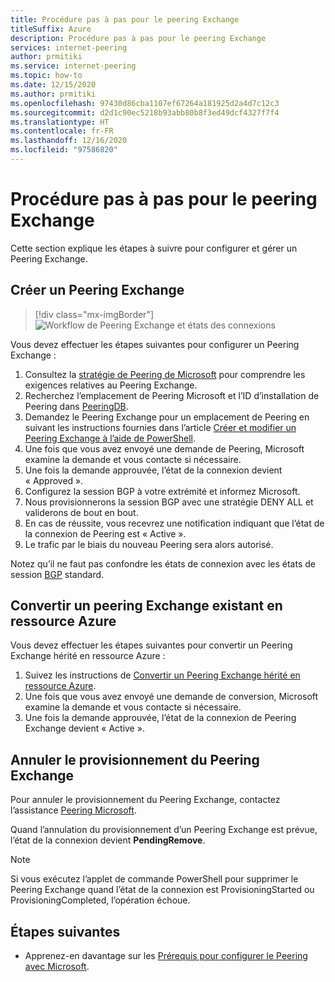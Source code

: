 ```yaml
---
title: Procédure pas à pas pour le peering Exchange
titleSuffix: Azure
description: Procédure pas à pas pour le peering Exchange
services: internet-peering
author: prmitiki
ms.service: internet-peering
ms.topic: how-to
ms.date: 12/15/2020
ms.author: prmitiki
ms.openlocfilehash: 97430d86cba1107ef67264a181925d2a4d7c12c3
ms.sourcegitcommit: d2d1c90ec5218b93abb80b8f3ed49dcf4327f7f4
ms.translationtype: HT
ms.contentlocale: fr-FR
ms.lasthandoff: 12/16/2020
ms.locfileid: "97586820"
---
```

# <a name="exchange-peering-walkthrough"></a>Procédure pas à pas pour le peering Exchange

Cette section explique les étapes à suivre pour configurer et gérer un Peering Exchange.

## <a name="create-an-exchange-peering"></a>Créer un Peering Exchange
> [!div class="mx-imgBorder"]
> ![Workflow de Peering Exchange et états des connexions](./media/exchange-peering.png)

Vous devez effectuer les étapes suivantes pour configurer un Peering Exchange :
1. Consultez la [stratégie de Peering de Microsoft](https://peering.azurewebsites.net/peering) pour comprendre les exigences relatives au Peering Exchange.
1. Recherchez l’emplacement de Peering Microsoft et l’ID d’installation de Peering dans [PeeringDB](https://www.peeringdb.com/net/694).
1. Demandez le Peering Exchange pour un emplacement de Peering en suivant les instructions fournies dans l’article [Créer et modifier un Peering Exchange à l’aide de PowerShell](howto-exchange-powershell.md).
1. Une fois que vous avez envoyé une demande de Peering, Microsoft examine la demande et vous contacte si nécessaire.
1. Une fois la demande approuvée, l’état de la connexion devient « Approved ».
1. Configurez la session BGP à votre extrémité et informez Microsoft.
1. Nous provisionnerons la session BGP avec une stratégie DENY ALL et validerons de bout en bout.
1. En cas de réussite, vous recevrez une notification indiquant que l’état de la connexion de Peering est « Active ».
1. Le trafic par le biais du nouveau Peering sera alors autorisé.

Notez qu’il ne faut pas confondre les états de connexion avec les états de session [BGP](https://en.wikipedia.org/wiki/Border_Gateway_Protocol) standard.

## <a name="convert-a-legacy-exchange-peering-to-azure-resource"></a>Convertir un peering Exchange existant en ressource Azure
Vous devez effectuer les étapes suivantes pour convertir un Peering Exchange hérité en ressource Azure :
1. Suivez les instructions de [Convertir un Peering Exchange hérité en ressource Azure](howto-legacy-exchange-powershell.md).
1. Une fois que vous avez envoyé une demande de conversion, Microsoft examine la demande et vous contacte si nécessaire.
1. Une fois la demande approuvée, l’état de la connexion de Peering Exchange devient « Active ».

## <a name="deprovision-exchange-peering"></a>Annuler le provisionnement du Peering Exchange
Pour annuler le provisionnement du Peering Exchange, contactez l’assistance [Peering Microsoft](mailto:peering@microsoft.com).

Quand l’annulation du provisionnement d’un Peering Exchange est prévue, l’état de la connexion devient **PendingRemove**.

> [!NOTE]
> Si vous exécutez l’applet de commande PowerShell pour supprimer le Peering Exchange quand l’état de la connexion est ProvisioningStarted ou ProvisioningCompleted, l’opération échoue.

## <a name="next-steps"></a>Étapes suivantes

* Apprenez-en davantage sur les [Prérequis pour configurer le Peering avec Microsoft](prerequisites.md).
